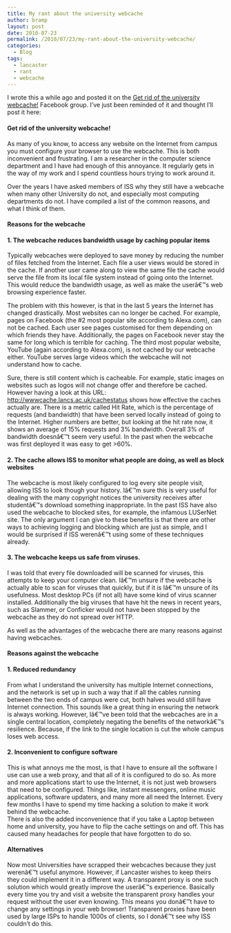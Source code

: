 ```yaml
---
title: My rant about the university webcache
author: bramp
layout: post
date: 2010-07-23
permalink: /2010/07/23/my-rant-about-the-university-webcache/
categories:
  - Blog
tags:
  - lancaster
  - rant
  - webcache
---
```

I wrote this a while ago and posted it on the [Get rid of the university webcache!][1] Facebook group. I&#8217;ve just been reminded of it and thought I&#8217;ll post it here:

#### Get rid of the university webcache!

As many of you know, to access any website on the Internet from campus you must configure your browser to use the webcache. This is both inconvenient and frustrating. I am a researcher in the computer science department and I have had enough of this annoyance. It regularly gets in the way of my work and I spend countless hours trying to work around it.

Over the years I have asked members of ISS why they still have a webcache when many other University do not, and especially most computing departments do not. I have compiled a list of the common reasons, and what I think of them.

#### Reasons for the webcache

#### 1. The webcache reduces bandwidth usage by caching popular items

Typically webcaches were deployed to save money by reducing the number of files fetched from the Internet. Each file a user views would be stored in the cache. If another user came along to view the same file the cache would serve the file from its local file system instead of going onto the Internet. This would reduce the bandwidth usage, as well as make the userâ€™s web browsing experience faster.

The problem with this however, is that in the last 5 years the Internet has changed drastically. Most websites can no longer be cached. For example, pages on Facebook (the #2 most popular site according to Alexa.com), can not be cached. Each user see pages customised for them depending on which friends they have. Additionally, the pages on Facebook never stay the same for long which is terrible for caching. The third most popular website, YouTube (again according to Alexa.com), is not cached by our webcache either. YouTube serves large videos which the webcache will not understand how to cache.

Sure, there is still content which is cacheable. For example, static images on websites such as logos will not change offer and therefore be cached. However having a look at this URL: http://wwwcache.lancs.ac.uk/cachestatus shows how effective the caches actually are. There is a metric called Hit Rate, which is the percentage of requests (and bandwidth) that have been served locally instead of going to the Internet. Higher numbers are better, but looking at the hit rate now, it shows an average of 15% requests and 3% bandwidth. Overall 3% of bandwidth doesnâ€™t seem very useful. In the past when the webcache was first deployed it was easy to get >60%.

#### 2. The cache allows ISS to monitor what people are doing, as well as block websites

The webcache is most likely configured to log every site people visit, allowing ISS to look though your history. Iâ€™m sure this is very useful for dealing with the many copyright notices the university receives after studentâ€™s download something inappropriate. In the past ISS have also used the webcache to blocked sites, for example, the infamous LUSerNet site. The only argument I can give to these benefits is that there are other ways to achieving logging and blocking which are just as simple, and I would be surprised if ISS werenâ€™t using some of these techniques already.

#### 3. The webcache keeps us safe from viruses.

I was told that every file downloaded will be scanned for viruses, this attempts to keep your computer clean. Iâ€™m unsure if the webcache is actually able to scan for viruses that quickly, but if it is Iâ€™m unsure of its usefulness. Most desktop PCs (if not all) have some kind of virus scanner installed. Additionally the big viruses that have hit the news in recent years, such as Slammer, or Conficker would not have been stopped by the webcache as they do not spread over HTTP.

As well as the advantages of the webcache there are many reasons against having webcaches.

#### Reasons against the webcache

#### 1. Reduced redundancy

From what I understand the university has multiple Internet connections, and the network is set up in such a way that if all the cables running between the two ends of campus were cut, both halves would still have Internet connection. This sounds like a great thing in ensuring the network is always working. However, Iâ€™ve been told that the webcaches are in a single central location, completely negating the benefits of the networkâ€™s resilience. Because, if the link to the single location is cut the whole campus loses web access.

#### 2. Inconvenient to configure software

This is what annoys me the most, is that I have to ensure all the software I use can use a web proxy, and that all of it is configured to do so. As more and more applications start to use the Internet, it is not just web browsers that need to be configured. Things like, instant messengers, online music applications, software updaters, and many more all need the Internet. Every few months I have to spend my time hacking a solution to make it work behind the webcache.  
There is also the added inconvenience that if you take a Laptop between home and university, you have to flip the cache settings on and off. This has caused many headaches for people that have forgotten to do so.

#### Alternatives

Now most Universities have scrapped their webcaches because they just werenâ€™t useful anymore. However, if Lancaster wishes to keep theirs they could implement it in a different way. A transparent proxy is one such solution which would greatly improve the userâ€™s experience. Basically every time you try and visit a website the transparent proxy handles your request without the user even knowing. This means you donâ€™t have to change any settings in your web browser! Transparent proxies have been used by large ISPs to handle 1000s of clients, so I donâ€™t see why ISS couldn&#8217;t do this.

 [1]: http://www.facebook.com/group.php?gid=253120796980